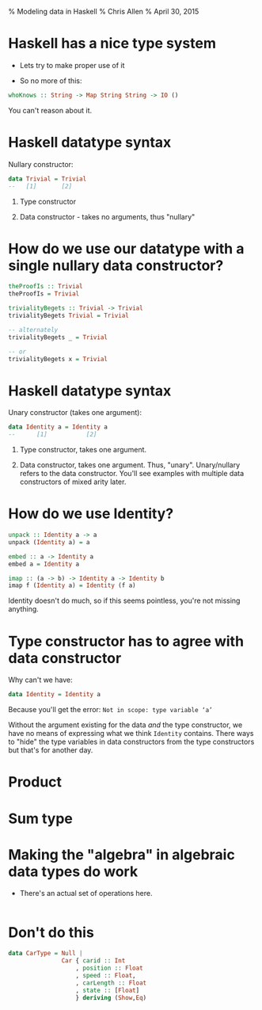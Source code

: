 % Modeling data in Haskell
% Chris Allen
% April 30, 2015


# Haskell has a nice type system

- Lets try to make proper use of it

- So no more of this:

```haskell
whoKnows :: String -> Map String String -> IO ()
```

You can't reason about it.


# Haskell datatype syntax

Nullary constructor:

```haskell
data Trivial = Trivial
--   [1]       [2]
```

1. Type constructor

2. Data constructor - takes no arguments, thus "nullary"


# How do we use our datatype with a single nullary data constructor?

```haskell
theProofIs :: Trivial
theProofIs = Trivial

trivialityBegets :: Trivial -> Trivial
trivialityBegets Trivial = Trivial

-- alternately
trivialityBegets _ = Trivial

-- or
trivialityBegets x = Trivial
```

# Haskell datatype syntax

Unary constructor (takes one argument):

```haskell
data Identity a = Identity a
--      [1]           [2]
```

1. Type constructor, takes one argument.

2. Data constructor, takes one argument. Thus, "unary". Unary/nullary refers to the data constructor. You'll see examples with multiple data constructors of mixed arity later.


# How do we use Identity?

```haskell
unpack :: Identity a -> a
unpack (Identity a) = a

embed :: a -> Identity a
embed a = Identity a

imap :: (a -> b) -> Identity a -> Identity b
imap f (Identity a) = Identity (f a)
```

Identity doesn't do much, so if this seems pointless, you're not missing anything.


# Type constructor has to agree with data constructor

Why can't we have:

```haskell
data Identity = Identity a
```

Because you'll get the error: `Not in scope: type variable ‘a’`

Without the argument existing for the data *and* the type constructor, we have no means of expressing what we think `Identity` contains. There ways to "hide" the type variables in data constructors from the type constructors but that's for another day.


# Product


# Sum type


# Making the "algebra" in algebraic data types do work

- There's an actual set of operations here.

```haskell
```

# Don't do this

```haskell
data CarType = Null |
               Car { carid :: Int
                   , position :: Float
                   , speed :: Float,
                   , carLength :: Float
                   , state :: [Float]
                   } deriving (Show,Eq)
```
